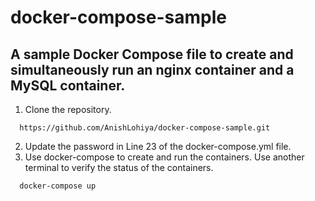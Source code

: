 # docker-compose-sample
A sample Docker Compose file to create and simultaneously run an nginx container and a MySQL container.
---
1. Clone the repository.
```git
  https://github.com/AnishLohiya/docker-compose-sample.git
```
2. Update the password in Line 23 of the docker-compose.yml file. 
3. Use docker-compose to create and run the containers. Use another terminal to verify the status of the containers.

```bash
  docker-compose up
```
